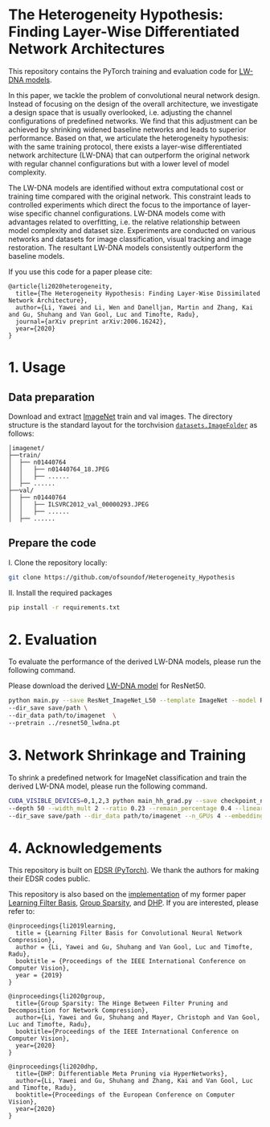 # The Heterogeneity Hypothesis: Finding Layer-Wise Differentiated Network Architectures

This repository contains the PyTorch training and evaluation code for [LW-DNA models](https://arxiv.org/abs/2006.16242).

In this paper, we tackle the problem of convolutional neural network design. 
Instead of focusing on the design of the overall architecture, we investigate a design space that is usually overlooked, i.e. adjusting the channel configurations of predefined networks. 
We find that this adjustment can be achieved by shrinking widened baseline networks and leads to superior performance. 
Based on that, we articulate the heterogeneity hypothesis: with the same training protocol, 
there exists a layer-wise differentiated network architecture (LW-DNA) that can outperform the original network with regular channel configurations but with a lower level of model complexity.

The LW-DNA models are identified without extra computational cost or training time compared with the original network. 
This constraint leads to controlled experiments which direct the focus to the importance of layer-wise specific channel configurations. 
LW-DNA models come with advantages related to overfitting, i.e. the relative relationship between model complexity and dataset size. 
Experiments are conducted on various networks and datasets for image classification, visual tracking and image restoration. 
The resultant LW-DNA models consistently outperform the baseline models.


If you use this code for a paper please cite:

```
@article{li2020heterogeneity,
  title={The Heterogeneity Hypothesis: Finding Layer-Wise Dissimilated Network Architecture},
  author={Li, Yawei and Li, Wen and Danelljan, Martin and Zhang, Kai and Gu, Shuhang and Van Gool, Luc and Timofte, Radu},
  journal={arXiv preprint arXiv:2006.16242},
  year={2020}
}
```


# 1. Usage

## Data preparation

Download and extract [ImageNet](http://image-net.org/) train and val images.
The directory structure is the standard layout for the torchvision [`datasets.ImageFolder`](https://pytorch.org/vision/stable/datasets.html#imagefolder) as follows:

```
│imagenet/
├──train/
│  ├── n01440764
│  │   ├── n01440764_18.JPEG
│  │   ├── ......
│  ├── ......
├──val/
│  ├── n01440764
│  │   ├── ILSVRC2012_val_00000293.JPEG
│  │   ├── ......
│  ├── ......
```

## Prepare the code

I. Clone the repository locally:
```bash
git clone https://github.com/ofsoundof/Heterogeneity_Hypothesis
```
II. Install the required packages
```bash
pip install -r requirements.txt
```

# 2. Evaluation
To evaluate the performance of the derived LW-DNA models, please run the following command.

Please download the derived [LW-DNA model](https://drive.google.com/file/d/1eKm_qRiGo5cJmZN276M5-3ZL2tXkHZyB/view?usp=sharing) for ResNet50.


```bash
python main.py --save ResNet_ImageNet_L50 --template ImageNet --model ResNet_ImageNet --depth 50 --test_only \
--dir_save save/path \
--dir_data path/to/imagenet  \
--pretrain ../resnet50_lwdna.pt
```


# 3. Network Shrinkage and Training
To shrink a predefined network for ImageNet classification and train the derived LW-DNA model, please run the following command.

```bash
CUDA_VISIBLE_DEVICES=0,1,2,3 python main_hh_grad.py --save checkpoint_name --template ImageNet --model ResNet_ImageNet_HH --batch_size 256 --epochs 150 --decay cosine \
--depth 50 --width_mult 2 --ratio 0.23 --remain_percentage 0.4 --linear_percentage 0.45 --grad_prune --epochs_grad 1 \
--dir_save save/path --dir_data path/to/imagenet --n_GPUs 4 --embedding_dim 2
```

# 4. Acknowledgements

This repository is built on [EDSR (PyTorch)](https://github.com/thstkdgus35/EDSR-PyTorch). We thank the authors for making their EDSR codes public.

This repository is also based on the [implementation](https://github.com/ofsoundof/learning_filter_basis) of my former paper [Learning Filter Basis](https://arxiv.org/abs/1908.08932), [Group Sparsity](https://arxiv.org/abs/2003.08935), and [DHP](https://arxiv.org/abs/2003.13683). If you are interested, please refer to:

```
@inproceedings{li2019learning,
  title = {Learning Filter Basis for Convolutional Neural Network Compression},
  author = {Li, Yawei and Gu, Shuhang and Van Gool, Luc and Timofte, Radu},
  booktitle = {Proceedings of the IEEE International Conference on Computer Vision},
  year = {2019}
}

@inproceedings{li2020group,
  title={Group Sparsity: The Hinge Between Filter Pruning and Decomposition for Network Compression},
  author={Li, Yawei and Gu, Shuhang and Mayer, Christoph and Van Gool, Luc and Timofte, Radu},
  booktitle={Proceedings of the IEEE International Conference on Computer Vision},
  year={2020}
}

@inproceedings{li2020dhp,
  title={DHP: Differentiable Meta Pruning via HyperNetworks},
  author={Li, Yawei and Gu, Shuhang and Zhang, Kai and Van Gool, Luc and Timofte, Radu},
  booktitle={Proceedings of the European Conference on Computer Vision},
  year={2020}
}
```
